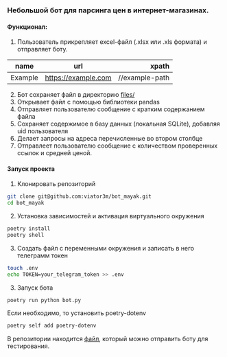 ### Небольшой бот для парсинга цен в интернет-магазинах.

#### Функционал:
1. Пользователь прикрепляет excel-файл (.xlsx или .xls формата) и отправляет боту.

| name    |         url         |          xpath |
|---------|:-------------------:|---------------:|
| Example | https://example.com | //example-path |

2. Бот сохраняет файл в директорию [files/](files)
3. Открывает файл с помощью библиотеки pandas
4. Отправляет пользователю сообщение с кратким содержанием файла
5. Сохраняет содержимое в базу данных (локальная SQLite), добавляя uid пользователя
6. Делает запросы на адреса перечисленные во втором столбце
7. Отправлеет пользователю сообщение с количеством проверенных ссылок и средней ценой.


#### Запуск проекта
1. Клонировать репозиторий
```bash
git clone git@github.com:viator3m/bot_mayak.git
cd bot_mayak
```
2. Установка зависимостей и активация виртуального окружения
```bash
poetry install
poetry shell
```
3. Создать файл с переменными окружения и записать в него телеграмм токен
```bash
touch .env
echo TOKEN=your_telegram_token >> .env
```
3. Запуск бота
```bash
poetry run python bot.py
```

Если необходимо, то установить poetry-dotenv
```bash
poetry self add poetry-dotenv
```
В репозитории находится [файл](marketplaces.xlsx), который можно отправить боту для тестирования.
